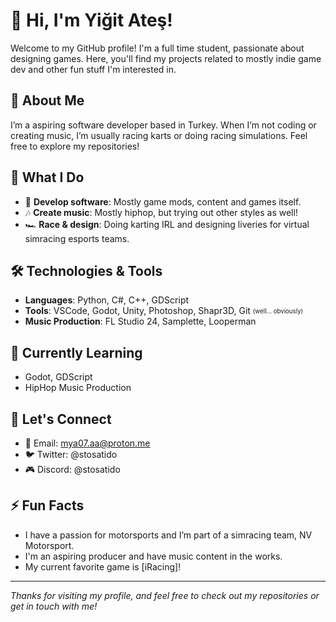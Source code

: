 # 👋 Hi, I'm Yiğit Ateş!

Welcome to my GitHub profile! I'm a full time student, passionate about designing games. Here, you'll find my projects related to mostly indie game dev and other fun stuff I'm interested in.

## 📍 About Me
I’m a aspiring software developer based in Turkey. When I’m not coding or creating music, I’m usually racing karts or doing racing simulations. Feel free to explore my repositories!

## 🚀 What I Do
- 🔨 **Develop software**: Mostly game mods, content and games itself.
- 🎶 **Create music**: Mostly hiphop, but trying out other styles as well!
- 🏎️ **Race & design**: Doing karting IRL and designing liveries for virtual simracing esports teams.

## 🛠️ Technologies & Tools
- **Languages**: Python, C#, C++, GDScript
- **Tools**: VSCode, Godot, Unity, Photoshop, Shapr3D, Git <sub><sup>(well... obviously)</sup></sub>
- **Music Production**: FL Studio 24, Samplette, Looperman

## 🌱 Currently Learning
- Godot, GDScript
- HipHop Music Production

## 💬 Let's Connect
- 📧 Email: mya07.aa@proton.me
- 🐦 Twitter: @stosatido
- 🎮 Discord: @stosatido

## ⚡ Fun Facts
- I have a passion for motorsports and I’m part of a simracing team, NV Motorsport.
- I'm an aspiring producer and have music content in the works.
- My current favorite game is [iRacing]!

---

*Thanks for visiting my profile, and feel free to check out my repositories or get in touch with me!*
